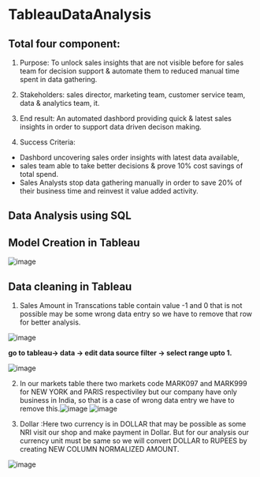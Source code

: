# TableauDataAnalysis

## Total four component:
1. Purpose: To unlock sales insights that are not visible before for sales team for decision support & automate them to reduced manual time spent in data gathering.

2. Stakeholders: sales director, marketing team, customer service team, data & analytics team, it.
3. End result: An automated dashbord providing quick & latest sales insights in order to support data driven decison making.
4. Success Criteria: 
- Dashbord uncovering sales order insights with latest data available, 
- sales team able to take better  decisions & prove 10% cost savings of total spend.
- Sales Analysts stop data gathering manually in order to save 20% of their business time and reinvest it value added activity.

## Data Analysis using SQL

## Model Creation in Tableau

![image](https://user-images.githubusercontent.com/86125144/211152688-5d205690-1d09-4c2b-9387-892cd81f238a.png)


## Data cleaning in Tableau
1. Sales Amount in Transcations table contain value -1 and 0 that is not possible may be some wrong data entry so we have to remove that row for better analysis.

![image](https://user-images.githubusercontent.com/86125144/211151725-27b35bfc-a035-432e-b6d1-322077fcf4d0.png)

<b>go to tableau-> data -> edit data source filter -> select range upto 1.</b>

![image](https://user-images.githubusercontent.com/86125144/211151316-e5519f3d-b16a-495c-8afd-df5fd644e502.png)


2. In our markets table there two markets code MARK097 and MARK999 for NEW YORK and PARIS respectiviley but our company have only business in India, so that is a case of wrong data entry we have to remove this.![image](https://user-images.githubusercontent.com/86125144/211151445-8a1a17b6-5892-4985-8667-4ef13315a2b9.png)
![image](https://user-images.githubusercontent.com/86125144/211151992-b14b4411-323a-4c96-b75f-dd4abf1839ba.png)


3. Dollar :Here two currency is in DOLLAR that may be possible as some NRI visit our shop and make payment in Dollar. But for our analysis our currency unit must be same so we will convert DOLLAR to RUPEES by creating NEW COLUMN NORMALIZED AMOUNT. 

![image](https://user-images.githubusercontent.com/86125144/211152328-dd9f7ff6-eb0a-4b4f-b9f6-36199cbc80b2.png)



